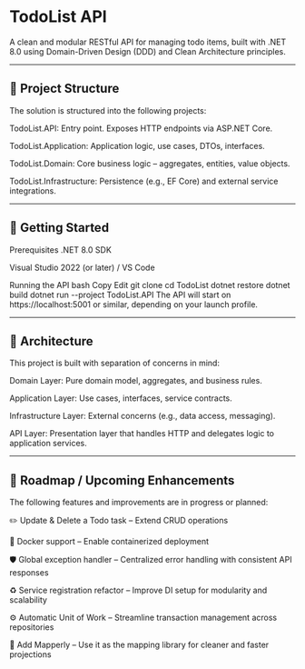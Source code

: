 # TodoList API
A clean and modular RESTful API for managing todo items, built with .NET 8.0 using Domain-Driven Design (DDD) and Clean Architecture principles.

---

## 🔧 Project Structure
The solution is structured into the following projects:

TodoList.API: Entry point. Exposes HTTP endpoints via ASP.NET Core.

TodoList.Application: Application logic, use cases, DTOs, interfaces.

TodoList.Domain: Core business logic – aggregates, entities, value objects.

TodoList.Infrastructure: Persistence (e.g., EF Core) and external service integrations.

---

## 🚀 Getting Started
Prerequisites
.NET 8.0 SDK

Visual Studio 2022 (or later) / VS Code

Running the API
bash
Copy
Edit
git clone <repository-url>
cd TodoList
dotnet restore
dotnet build
dotnet run --project TodoList.API
The API will start on https://localhost:5001 or similar, depending on your launch profile.

---

## 🧠 Architecture
This project is built with separation of concerns in mind:

Domain Layer: Pure domain model, aggregates, and business rules.

Application Layer: Use cases, interfaces, service contracts.

Infrastructure Layer: External concerns (e.g., data access, messaging).

API Layer: Presentation layer that handles HTTP and delegates logic to application services.

---

## 📌 Roadmap / Upcoming Enhancements
The following features and improvements are in progress or planned:

✏️ Update & Delete a Todo task – Extend CRUD operations

🐳 Docker support – Enable containerized deployment

🛡️ Global exception handler – Centralized error handling with consistent API responses

♻️ Service registration refactor – Improve DI setup for modularity and scalability

⚙️ Automatic Unit of Work – Streamline transaction management across repositories

🧩 Add Mapperly – Use it as the mapping library for cleaner and faster projections
